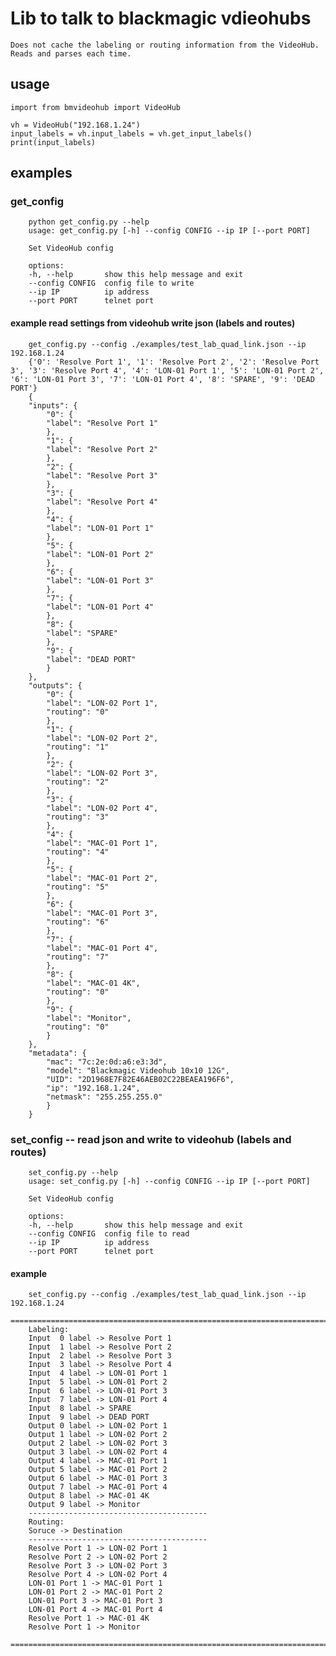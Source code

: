 # Lib to talk to blackmagic vdieohubs
    Does not cache the labeling or routing information from the VideoHub.
    Reads and parses each time.

## usage

    import from bmvideohub import VideoHub

    vh = VideoHub("192.168.1.24")
    input_labels = vh.input_labels = vh.get_input_labels()
    print(input_labels)

## examples
### get_config
        python get_config.py --help
        usage: get_config.py [-h] --config CONFIG --ip IP [--port PORT]

        Set VideoHub config

        options:
        -h, --help       show this help message and exit
        --config CONFIG  config file to write
        --ip IP          ip address
        --port PORT      telnet port

#### example read settings from videohub write json (labels and routes)
        get_config.py --config ./examples/test_lab_quad_link.json --ip 192.168.1.24
        {'0': 'Resolve Port 1', '1': 'Resolve Port 2', '2': 'Resolve Port 3', '3': 'Resolve Port 4', '4': 'LON-01 Port 1', '5': 'LON-01 Port 2', '6': 'LON-01 Port 3', '7': 'LON-01 Port 4', '8': 'SPARE', '9': 'DEAD PORT'}
        {
        "inputs": {
            "0": {
            "label": "Resolve Port 1"
            },
            "1": {
            "label": "Resolve Port 2"
            },
            "2": {
            "label": "Resolve Port 3"
            },
            "3": {
            "label": "Resolve Port 4"
            },
            "4": {
            "label": "LON-01 Port 1"
            },
            "5": {
            "label": "LON-01 Port 2"
            },
            "6": {
            "label": "LON-01 Port 3"
            },
            "7": {
            "label": "LON-01 Port 4"
            },
            "8": {
            "label": "SPARE"
            },
            "9": {
            "label": "DEAD PORT"
            }
        },
        "outputs": {
            "0": {
            "label": "LON-02 Port 1",
            "routing": "0"
            },
            "1": {
            "label": "LON-02 Port 2",
            "routing": "1"
            },
            "2": {
            "label": "LON-02 Port 3",
            "routing": "2"
            },
            "3": {
            "label": "LON-02 Port 4",
            "routing": "3"
            },
            "4": {
            "label": "MAC-01 Port 1",
            "routing": "4"
            },
            "5": {
            "label": "MAC-01 Port 2",
            "routing": "5"
            },
            "6": {
            "label": "MAC-01 Port 3",
            "routing": "6"
            },
            "7": {
            "label": "MAC-01 Port 4",
            "routing": "7"
            },
            "8": {
            "label": "MAC-01 4K",
            "routing": "0"
            },
            "9": {
            "label": "Monitor",
            "routing": "0"
            }
        },
        "metadata": {
            "mac": "7c:2e:0d:a6:e3:3d",
            "model": "Blackmagic Videohub 10x10 12G",
            "UID": "2D1968E7F82E46AEB02C22BEAEA196F6",
            "ip": "192.168.1.24",
            "netmask": "255.255.255.0"
            }
        }

### set_config -- read json and write to videohub (labels and routes)

        set_config.py --help
        usage: set_config.py [-h] --config CONFIG --ip IP [--port PORT]

        Set VideoHub config

        options:
        -h, --help       show this help message and exit
        --config CONFIG  config file to read
        --ip IP          ip address
        --port PORT      telnet port

#### example

        set_config.py --config ./examples/test_lab_quad_link.json --ip 192.168.1.24
        ================================================================================
        Labeling:
        Input  0 label -> Resolve Port 1
        Input  1 label -> Resolve Port 2
        Input  2 label -> Resolve Port 3
        Input  3 label -> Resolve Port 4
        Input  4 label -> LON-01 Port 1
        Input  5 label -> LON-01 Port 2
        Input  6 label -> LON-01 Port 3
        Input  7 label -> LON-01 Port 4
        Input  8 label -> SPARE
        Input  9 label -> DEAD PORT
        Output 0 label -> LON-02 Port 1
        Output 1 label -> LON-02 Port 2
        Output 2 label -> LON-02 Port 3
        Output 3 label -> LON-02 Port 4
        Output 4 label -> MAC-01 Port 1
        Output 5 label -> MAC-01 Port 2
        Output 6 label -> MAC-01 Port 3
        Output 7 label -> MAC-01 Port 4
        Output 8 label -> MAC-01 4K
        Output 9 label -> Monitor
        ----------------------------------------
        Routing:
        Soruce -> Destination
        ----------------------------------------
        Resolve Port 1 -> LON-02 Port 1
        Resolve Port 2 -> LON-02 Port 2
        Resolve Port 3 -> LON-02 Port 3
        Resolve Port 4 -> LON-02 Port 4
        LON-01 Port 1 -> MAC-01 Port 1
        LON-01 Port 2 -> MAC-01 Port 2
        LON-01 Port 3 -> MAC-01 Port 3
        LON-01 Port 4 -> MAC-01 Port 4
        Resolve Port 1 -> MAC-01 4K
        Resolve Port 1 -> Monitor
        ================================================================================